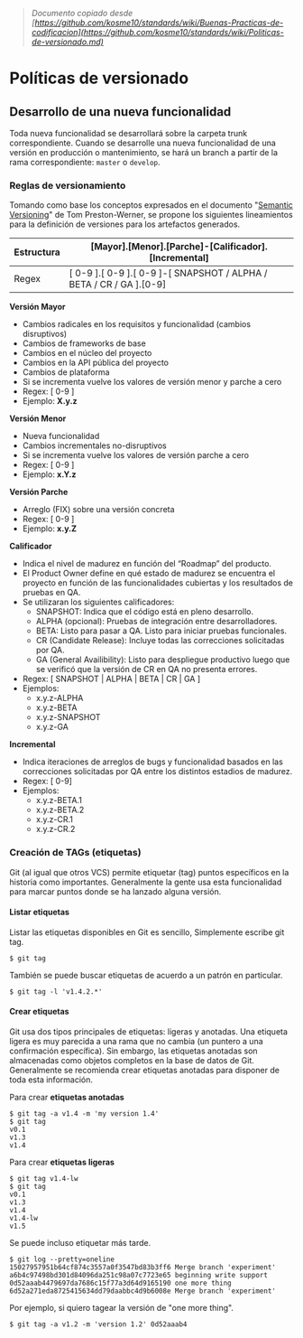 > *Documento copiado desde [https://github.com/kosme10/standards/wiki/Buenas-Practicas-de-codificacion](https://github.com/kosme10/standards/wiki/Politicas-de-versionado.md)*

# Políticas de versionado

## Desarrollo de una nueva funcionalidad
Toda nueva funcionalidad se desarrollará sobre la carpeta trunk correspondiente. Cuando se desarrolle una nueva funcionalidad de una versión en producción o mantenimiento, se hará un branch a partir de la rama correspondiente: ```master``` o ```develop```.

### Reglas de versionamiento

Tomando como base los conceptos expresados en el documento "[Semantic Versioning](http://semver.org/)" de Tom Preston-Werner, se propone los siguientes lineamientos para la definición de versiones para los artefactos generados.

Estructura |[Mayor].[Menor].[Parche]-[Calificador].[Incremental]
-|-
Regex | [ 0-9 ].[ 0-9 ].[ 0-9 ]-[ SNAPSHOT / ALPHA / BETA / CR / GA ].[0-9]


**Versión Mayor**
- Cambios radicales en los requisitos y funcionalidad (cambios disruptivos)
- Cambios de frameworks de base
- Cambios en el núcleo del proyecto
- Cambios en la API pública del proyecto
- Cambios de plataforma
- Si se incrementa vuelve los valores de versión menor y parche a cero
- Regex: [ 0-9 ]
- Ejemplo: **X.y.z**

**Versión Menor**
- Nueva funcionalidad
- Cambios incrementales no-disruptivos
- Si se incrementa vuelve los valores de versión parche a cero
- Regex: [ 0-9 ]
- Ejemplo: **x.Y.z**

**Versión Parche**
- Arreglo (FIX) sobre una versión concreta
- Regex: [ 0-9 ]
- Ejemplo: **x.y.Z**

**Calificador**
- Indica el nivel de madurez en función del “Roadmap” del producto.
- El Product Owner define en qué estado de madurez se encuentra el proyecto en función de las funcionalidades cubiertas y los resultados de pruebas en QA.
- Se utilizaran los siguientes calificadores:
  - SNAPSHOT: Indica que el código está en pleno desarrollo.
  - ALPHA (opcional): Pruebas de integración entre desarrolladores.
  - BETA: Listo para pasar a QA. Listo para iniciar pruebas funcionales.
  - CR (Candidate Release): Incluye todas las correcciones solicitadas por QA.
  - GA (General Availibility): Listo para despliegue productivo luego que se verificó que la versión de CR en QA no presenta errores.
- Regex: [ SNAPSHOT | ALPHA | BETA | CR | GA ]
- Ejemplos:
  - x.y.z-ALPHA
  - x.y.z-BETA
  - x.y.z-SNAPSHOT
  - x.y.z-GA

**Incremental**
- Indica iteraciones de arreglos de bugs y funcionalidad basados en las correcciones solicitadas por QA entre los distintos estadios de madurez.
- Regex: [ 0-9]
- Ejemplos:
  - x.y.z-BETA.1
  - x.y.z-BETA.2
  - x.y.z-CR.1
  - x.y.z-CR.2

### Creación de TAGs (etiquetas)
Git (al igual que otros VCS) permite etiquetar (tag) puntos específicos en la historia como importantes. Generalmente la gente usa esta funcionalidad para marcar puntos donde se ha lanzado alguna versión.

#### Listar etiquetas
Listar las etiquetas disponibles en Git es sencillo, Simplemente escribe git tag.

`$ git tag`

También se puede buscar etiquetas de acuerdo a un patrón en particular.

`$ git tag -l 'v1.4.2.*'`

#### Crear etiquetas
Git usa dos tipos principales de etiquetas: ligeras y anotadas. Una etiqueta ligera es muy parecida a una rama que no cambia (un puntero a una confirmación específica). Sin embargo, las etiquetas anotadas son almacenadas como objetos completos en la base de datos de Git. Generalmente se recomienda crear etiquetas anotadas para disponer de toda esta información.

Para crear **etiquetas anotadas**
```
$ git tag -a v1.4 -m 'my version 1.4'
$ git tag
v0.1
v1.3
v1.4
```

Para crear **etiquetas ligeras**
```
$ git tag v1.4-lw
$ git tag
v0.1
v1.3
v1.4
v1.4-lw
v1.5
```

Se puede incluso etiquetar más tarde.
```
$ git log --pretty=oneline
15027957951b64cf874c3557a0f3547bd83b3ff6 Merge branch 'experiment'
a6b4c97498bd301d84096da251c98a07c7723e65 beginning write support
0d52aaab4479697da7686c15f77a3d64d9165190 one more thing
6d52a271eda8725415634dd79daabbc4d9b6008e Merge branch 'experiment'
```

Por ejemplo, si quiero tagear la versión de "one more thing".

`$ git tag -a v1.2 -m 'version 1.2' 0d52aaab4`
